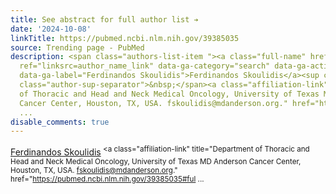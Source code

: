```yaml
---
title: See abstract for full author list ➔
date: '2024-10-08'
linkTitle: https://pubmed.ncbi.nlm.nih.gov/39385035
source: Trending page - PubMed
description: <span class="authors-list-item "><a class="full-name" href="https://pubmed.ncbi.nlm.nih.gov/?term=Skoulidis+F&amp;cauthor_id=39385035"
  ref="linksrc=author_name_link" data-ga-category="search" data-ga-action="author_link"
  data-ga-label="Ferdinandos Skoulidis">Ferdinandos Skoulidis</a><sup class="affiliation-links"><span
  class="author-sup-separator">&nbsp;</span><a class="affiliation-link" title="Department
  of Thoracic and Head and Neck Medical Oncology, University of Texas MD Anderson
  Cancer Center, Houston, TX, USA. fskoulidis@mdanderson.org." href="https://pubmed.ncbi.nlm.nih.gov/39385035#ful
  ...
disable_comments: true
---
```

<span class="authors-list-item "><a class="full-name" href="https://pubmed.ncbi.nlm.nih.gov/?term=Skoulidis+F&amp;cauthor_id=39385035" ref="linksrc=author_name_link" data-ga-category="search" data-ga-action="author_link" data-ga-label="Ferdinandos Skoulidis">Ferdinandos Skoulidis</a><sup class="affiliation-links"><span class="author-sup-separator">&nbsp;</span><a class="affiliation-link" title="Department of Thoracic and Head and Neck Medical Oncology, University of Texas MD Anderson Cancer Center, Houston, TX, USA. fskoulidis@mdanderson.org." href="https://pubmed.ncbi.nlm.nih.gov/39385035#ful ...